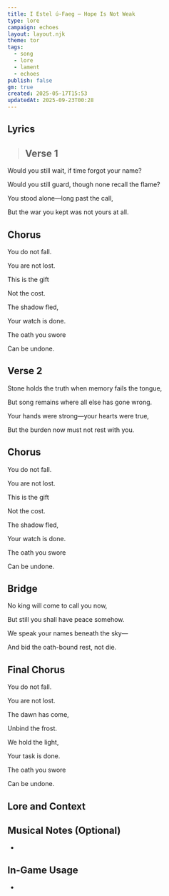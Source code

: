 ```yaml
---
title: I Estel ú-Faeg – Hope Is Not Weak
type: lore
campaign: echoes
layout: layout.njk
theme: tor
tags:
  - song
  - lore
  - lament
  - echoes
publish: false
gm: true
created: 2025-05-17T15:53
updatedAt: 2025-09-23T00:28
---
```


## Lyrics

> ## Verse 1

Would you still wait, if time forgot your name?

Would you still guard, though none recall the flame?

You stood alone—long past the call,

But the war you kept was not yours at all.

## Chorus

You do not fall.

You are not lost.

This is the gift

Not the cost.

The shadow fled,

Your watch is done.

The oath you swore

Can be undone.

## Verse 2

Stone holds the truth when memory fails the tongue,

But song remains where all else has gone wrong.

Your hands were strong—your hearts were true,

But the burden now must not rest with you.

## Chorus

You do not fall.

You are not lost.

This is the gift

Not the cost.

The shadow fled,

Your watch is done.

The oath you swore

Can be undone.

## Bridge

No king will come to call you now,

But still you shall have peace somehow.

We speak your names beneath the sky—

And bid the oath-bound rest, not die.

## Final Chorus

You do not fall.

You are not lost.

The dawn has come,

Unbind the frost.

We hold the light,

Your task is done.

The oath you swore

Can be undone.

## Lore and Context



## Musical Notes (Optional)

- 

## In-Game Usage

- 



